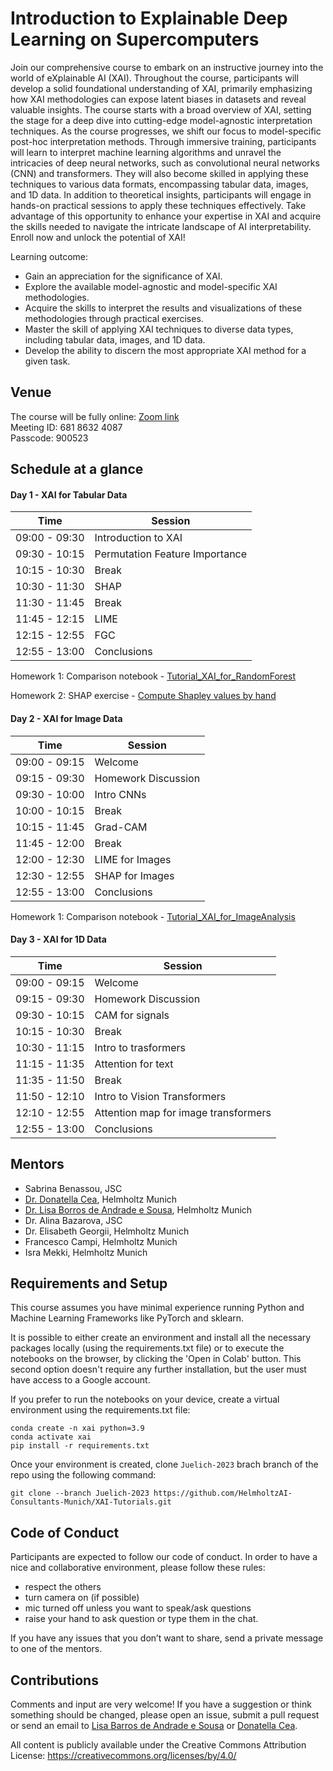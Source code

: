 # Introduction to Explainable Deep Learning on Supercomputers

Join our comprehensive course to embark on an instructive journey into the world of eXplainable AI (XAI). Throughout the course, participants will develop a solid foundational understanding of XAI, primarily emphasizing how XAI methodologies can expose latent
biases in datasets and reveal valuable insights.
The course starts with a broad overview of XAI, setting the stage for a deep dive into cutting-edge model-agnostic interpretation techniques. As the course progresses, we shift our focus to model-specific post-hoc interpretation methods. Through immersive training, participants will learn to interpret machine learning algorithms and unravel the intricacies of deep neural networks, such as convolutional neural networks (CNN) and transformers. They will also become skilled in applying these techniques to various data formats, encompassing tabular data, images, and 1D data.
In addition to theoretical insights, participants will engage in hands-on practical sessions to apply these techniques effectively.
Take advantage of this opportunity to enhance your expertise in XAI and acquire the skills needed to navigate the intricate landscape of AI interpretability. Enroll now and unlock the potential of XAI!

Learning outcome:

- Gain an appreciation for the significance of XAI.
- Explore the available model-agnostic and model-specific XAI methodologies.
- Acquire the skills to interpret the results and visualizations of these methodologies through practical exercises.
- Master the skill of applying XAI techniques to diverse data types, including tabular data, images, and 1D data.
- Develop the ability to discern the most appropriate XAI method for a given task.

## Venue
The course will be fully online:
[Zoom link](https://fz-juelich-de.zoom.us/j/68186324087?pwd=eUp5dEdyU2xSODhzMXNRVW9vNkh5QT09)  
Meeting ID: 681 8632 4087  
Passcode: 900523 

## Schedule at a glance

#### Day 1 - XAI for Tabular Data

|    Time     |       Session       |
|-------------|---------------------|
|09:00 - 09:30| Introduction to XAI |
|09:30 - 10:15|	Permutation Feature Importance |
|10:15 - 10:30| Break |
|10:30 - 11:30| SHAP |
|11:30 - 11:45| Break|
|11:45 - 12:15|	LIME |
|12:15 - 12:55| FGC |
|12:55 - 13:00| Conclusions |

Homework 1: Comparison notebook - [Tutorial_XAI_for_RandomForest](https://github.com/HelmholtzAI-Consultants-Munich/XAI-Tutorials/blob/Juelich-2023/xai-for-tabular-data/Tutorial_XAI_for_RandomForests.ipynb)

Homework 2: SHAP exercise - [Compute Shapley values by hand](https://github.com/HelmholtzAI-Consultants-Munich/XAI-Tutorials/blob/Juelich-2023/SHAP_exercise.pdf)


#### Day 2 - XAI for Image Data

|    Time     | Session |
|-------------|---------|
|09:00 - 09:15| Welcome |
|09:15 - 09:30|	Homework Discussion |
|09:30 - 10:00| Intro CNNs |
|10:00 - 10:15| Break |
|10:15 - 11:45| Grad-CAM |
|11:45 - 12:00| Break |
|12:00 - 12:30|	LIME for Images |
|12:30 - 12:55| SHAP for Images |
|12:55 - 13:00| Conclusions |

Homework 1: Comparison notebook - [Tutorial_XAI_for_ImageAnalysis](https://github.com/HelmholtzAI-Consultants-Munich/XAI-Tutorials/blob/Juelich-2023/xai-for-image-data/Tutorial_XAI_for_ImageAnalysis.ipynb)


#### Day 3 - XAI for 1D Data

|    Time     | Session |
|-------------|---------|
|09:00 - 09:15| Welcome |
|09:15 - 09:30|	Homework Discussion|
|09:30 - 10:15| CAM for signals |
|10:15 - 10:30| Break |
|10:30 - 11:15| Intro to trasformers |
|11:15 - 11:35| Attention for text |
|11:35 - 11:50| Break |
|11:50 - 12:10| Intro to Vision Transformers |
|12:10 - 12:55|	Attention map for image transformers |
|12:55 - 13:00| Conclusions |

## Mentors

- Sabrina Benassou, JSC
- [Dr. Donatella Cea](mailto:donatella.cea@helmholtz-munich.de), Helmholtz Munich
- [Dr. Lisa Borros de Andrade e Sousa](mailto:lisa.barros@helmholtz-munich.de), Helmholtz Munich
- Dr. Alina Bazarova, JSC
- Dr. Elisabeth Georgii, Helmholtz Munich
- Francesco Campi, Helmholtz Munich
- Isra Mekki, Helmholtz Munich

## Requirements and Setup

This course assumes you have minimal experience running Python and Machine Learning Frameworks like PyTorch and sklearn.

It is possible to either create an environment and install all the necessary packages locally (using the requirements.txt file) or to execute the notebooks on the browser, by clicking the 'Open in Colab' button. This second option doesn't require any further installation, but the user must have access to a Google account.

If you prefer to run the notebooks on your device, create a virtual environment using the requirements.txt file:
```
conda create -n xai python=3.9
conda activate xai
pip install -r requirements.txt
```

Once your environment is created, clone `Juelich-2023` brach branch of the repo using the following command:

```
git clone --branch Juelich-2023 https://github.com/HelmholtzAI-Consultants-Munich/XAI-Tutorials.git
```

## Code of Conduct

Participants are expected to follow our code of conduct. In order to have a nice and collaborative environment, please follow these rules:

- respect the others
- turn camera on (if possible)
- mic turned off unless you want to speak/ask questions
- raise your hand to ask question or type them in the chat.

If you have any issues that you don’t want to share, send a private message to one of the mentors.

## Contributions

Comments and input are very welcome! If you have a suggestion or think something should be changed, please open an issue, submit a pull request or send an email to [Lisa Barros de Andrade e Sousa](mailto:lisa.barros@helmholtz-munich.de) or [Donatella Cea](mailto:donatella.cea@helmholtz-munich.de).

All content is publicly available under the Creative Commons Attribution License: https://creativecommons.org/licenses/by/4.0/

